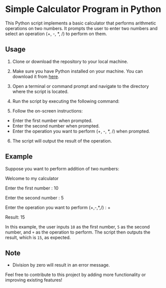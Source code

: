 # Simple Calculator Program in Python

This Python script implements a basic calculator that performs arithmetic operations on two numbers. It prompts the user to enter two numbers and select an operation (+, -, *, /) to perform on them.

## Usage

1. Clone or download the repository to your local machine.

2. Make sure you have Python installed on your machine. You can download it from [here](https://www.python.org/downloads/).

3. Open a terminal or command prompt and navigate to the directory where the script is located.

4. Run the script by executing the following command:


5. Follow the on-screen instructions:
- Enter the first number when prompted.
- Enter the second number when prompted.
- Enter the operation you want to perform (+, -, *, /) when prompted.

6. The script will output the result of the operation.

## Example

Suppose you want to perform addition of two numbers:

Welcome to my calculator

Enter the first number : 10

Enter the second number : 5

Enter the operation you want to perform (+,-,*,/) : +

Result: 15



In this example, the user inputs `10` as the first number, `5` as the second number, and `+` as the operation to perform. The script then outputs the result, which is `15`, as expected.

## Note

- Division by zero will result in an error message.

Feel free to contribute to this project by adding more functionality or improving existing features!

